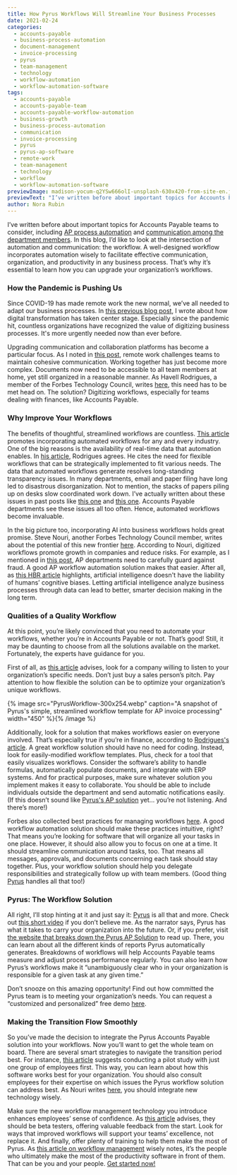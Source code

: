 ```yaml
---
title: How Pyrus Workflows Will Streamline Your Business Processes
date: 2021-02-24
categories:
  - accounts-payable
  - business-process-automation
  - document-management
  - invoice-processing
  - pyrus
  - team-management
  - technology
  - workflow-automation
  - workflow-automation-software
tags:
  - accounts-payable
  - accounts-payable-team
  - accounts-payable-workflow-automation
  - business-growth
  - business-process-automation
  - communication
  - invoice-processing
  - pyrus
  - pyrus-ap-software
  - remote-work
  - team-management
  - technology
  - workflow
  - workflow-automation-software
previewImage: madison-yocum-q2YSw666olI-unsplash-630x420-from-site-en.jpg
previewText: "I’ve written before about important topics for Accounts Payable teams to consider, including AP process automation and communication among the department members. In this blog, I’d like to look at the intersection of automation and communication: the workflow. A well-designed workflow incorporates automation wisely to facilitate effective communication, organization, and productivity in any business process. That’s why it’s essential to learn how you can upgrade your organization’s workflows."
author: Nora Rubin
---
```

I’ve written before about important topics for Accounts Payable teams to consider, including [AP process automation](https://pyrus.com/en/blog/automating-accounts-payable) and [communication among the department members](https://pyrus.com/en/blog/abcs-of-ap-communication-in-the-ap-workflow). In this blog, I’d like to look at the intersection of automation and communication: the workflow. A well-designed workflow incorporates automation wisely to facilitate effective communication, organization, and productivity in any business process. That’s why it’s essential to learn how you can upgrade your organization’s workflows.

### **How the Pandemic is Pushing Us**

Since COVID-19 has made remote work the new normal, we’ve all needed to adapt our business processes. In [this previous blog post](https://pyrus.com/en/blog/organizing-your-digital-workspace), I wrote about how digital transformation has taken center stage. Especially since the pandemic hit, countless organizations have recognized the value of digitizing business processes. It's more urgently needed now than ever before.

Upgrading communication and collaboration platforms has become a particular focus. As I noted in [this post](https://pyrus.com/en/blog/organizing-your-digital-workspace), remote work challenges teams to maintain cohesive communication. Working together has just become more complex. Documents now need to be accessible to all team members at home, yet still organized in a reasonable manner. As Havell Rodrigues, a member of the Forbes Technology Council, writes [here](https://www.forbes.com/sites/forbestechcouncil/2020/09/11/the-future-of-digitized-workflows-in-corporate-finance/?sh=6609c3af42e6), this need has to be met head on. The solution? Digitizing workflows, especially for teams dealing with finances, like Accounts Payable.

### **Why Improve Your Workflows**

The benefits of thoughtful, streamlined workflows are countless. [This article](https://www.forbes.com/sites/servicenow/2020/07/17/a-workflow-is-a-workflow/?sh=4909c5e792f8) promotes incorporating automated workflows for any and every industry. One of the big reasons is the availability of real-time data that automation enables. In [his article](https://www.forbes.com/sites/forbestechcouncil/2020/09/11/the-future-of-digitized-workflows-in-corporate-finance/?sh=6609c3af42e6), Rodrigues agrees. He cites the need for flexible workflows that can be strategically implemented to fit various needs. The data that automated workflows generate resolves long-standing transparency issues. In many departments, email and paper filing have long led to disastrous disorganization. Not to mention, the stacks of papers piling up on desks slow coordinated work down. I’ve actually written about these issues in past posts like [this one](https://pyrus.com/en/blog/automating-accounts-payable) and [this one](https://pyrus.com/en/blog/abcs-of-ap-communication-in-the-ap-workflow). Accounts Payable departments see these issues all too often. Hence, automated workflows become invaluable.

In the big picture too, incorporating AI into business workflows holds great promise. Steve Nouri, another Forbes Technology Council member, writes about the potential of this new frontier [here](https://www.forbes.com/sites/forbestechcouncil/2020/09/11/the-future-of-digitized-workflows-in-corporate-finance/?sh=6609c3af42e6). According to Nouri, digitized workflows promote growth in companies and reduce risks. For example, as I mentioned in [this post](https://pyrus.com/en/blog/automating-accounts-payable), AP departments need to carefully guard against fraud. A good AP workflow automation solution makes that easier. After all, as [this HBR article](https://hbr.org/2019/07/what-ai-driven-decision-making-looks-like) highlights, artificial intelligence doesn't have the liability of humans’ cognitive biases. Letting artificial intelligence analyze business processes through data can lead to better, smarter decision making in the long term.

### **Qualities of a Quality Workflow**

At this point, you’re likely convinced that you need to automate your workflows, whether you’re in Accounts Payable or not. That’s good! Still, it may be daunting to choose from all the solutions available on the market. Fortunately, the experts have guidance for you.

First of all, as [this article](https://www.forbes.com/sites/servicenow/2020/07/17/a-workflow-is-a-workflow/?sh=4909c5e792f8) advises, look for a company willing to listen to your organization’s specific needs. Don’t just buy a sales person’s pitch. Pay attention to how flexible the solution can be to optimize your organization’s unique workflows.

{% image src="PyrusWorkflow-300x254.webp" caption="A snapshot of Pyrus's simple, streamlined workflow template for AP invoice processing" width="450" %}{% /image %}

Additionally, look for a solution that makes workflows easier on everyone involved. That’s especially true if you’re in finance, according to [Rodrigues's article](https://www.forbes.com/sites/forbestechcouncil/2020/09/11/the-future-of-digitized-workflows-in-corporate-finance/?sh=6609c3af42e6). A great workflow solution should have no need for coding. Instead, look for easily-modified workflow templates. Plus, check for a tool that easily visualizes workflows. Consider the software’s ability to handle formulas, automatically populate documents, and integrate with ERP systems. And for practical purposes, make sure whatever solution you implement makes it easy to collaborate. You should be able to include individuals outside the department and send automatic notifications easily. (If this doesn’t sound like [Pyrus's AP solution](https://pyrus.com/en/accounts-payable) yet… you’re not listening. And there’s more!)

Forbes also collected best practices for managing workflows [here](https://www.forbes.com/sites/forbestechcouncil/2020/12/09/16-personal-hacks-tech-leaders-use-to-manage-their-daily-workflows/?sh=345adde4c254). A good workflow automation solution should make these practices intuitive, right? That means you’re looking for software that will organize all your tasks in one place. However, it should also allow you to focus on one at a time. It should streamline communication around tasks, too. That means all messages, approvals, and documents concerning each task should stay together. Plus, your workflow solution should help you delegate responsibilities and strategically follow up with team members. (Good thing [Pyrus](https://pyrus.com/en/accounts-payable) handles all that too!)

### **Pyrus: The Workflow Solution**

All right, I’ll stop hinting at it and just say it: [Pyrus](https://pyrus.com/en/accounts-payable) is all that and more. Check out [this short video](https://www.youtube.com/watch?v=bWg91k7T85o) if you don’t believe me. As the narrator says, Pyrus has what it takes to carry your organization into the future. Or, if you prefer, visit [the website that breaks down the Pyrus AP Solution](https://pyrus.com/en/accounts-payable) to read up. There, you can learn about all the different kinds of reports Pyrus automatically generates. Breakdowns of workflows will help Accounts Payable teams measure and adjust process performance regularly. You can also learn how Pyrus’s workflows make it “unambiguously clear who in your organization is responsible for a given task at any given time.”

Don’t snooze on this amazing opportunity! Find out how committed the Pyrus team is to meeting your organization’s needs. You can request a “customized and personalized” free demo [here](https://pyrus.com/en/accounts-payable).

### **Making the Transition Flow Smoothly**

So you’ve made the decision to integrate the Pyrus Accounts Payable solution into your workflows. Now you’ll want to get the whole team on board. There are several smart strategies to navigate the transition period best. For instance, [this article](https://www.forbes.com/sites/forbestechcouncil/2020/09/11/the-future-of-digitized-workflows-in-corporate-finance/?sh=6609c3af42e6) suggests conducting a pilot study with just one group of employees first. This way, you can learn about how this software works best for your organization. You should also consult employees for their expertise on which issues the Pyrus workflow solution can address best. As Nouri writes [here](https://www.forbes.com/sites/forbestechcouncil/2020/09/11/the-future-of-digitized-workflows-in-corporate-finance/?sh=6609c3af42e6), you should integrate new technology wisely.

Make sure the new workflow management technology you introduce enhances employees’ sense of confidence. As [this article](https://www.forbes.com/sites/forbesbusinesscouncil/2020/07/21/three-ways-to-successfully-integrate-new-technology-into-employee-workflow/?sh=246cad6c5000) advises, they should be beta testers, offering valuable feedback from the start. Look for ways that improved workflows will support your teams’ excellence, not replace it. And finally, offer plenty of training to help them make the most of Pyrus. As [this article on workflow management](https://hbr.org/2016/08/until-you-have-productivity-skills-productivity-tools-are-useless) wisely notes, it’s the people who ultimately make the most of the productivity software in front of them. That can be you and your people. [Get started now!](https://pyrus.com/en/accounts-payable)